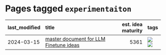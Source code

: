 # Pages tagged `experimentaiton`

|last_modified|title|est. idea maturity|tags
|:---|:---|---:|:---|
|2024-03-15|[master document for LLM Finetune ideas](../llm_finetunes.md)|5361|[![](https://img.shields.io/badge/tag-experimentaiton-e13c2b)](../tags/experimentaiton.md) [![](https://img.shields.io/badge/tag-training-7fe3bd)](../tags/training.md)|